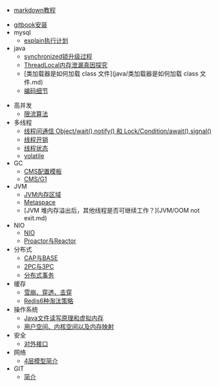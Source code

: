 - [markdown教程](https://www.runoob.com/markdown/md-tutorial.html)

* [gitbook安装](gitbook/install.md)
* mysql
  * [explain执行计划](mysql/explain.md)
* java
  * [synchronized锁升级过程](java/synchronized锁升级过程.md)
  * [ThreadLocal内存泄漏真因探究](java/ThreadLocal内存泄漏真因探究.md)
  * [类加载器是如何加载 class 文件](java/类加载器是如何加载 class 文件.md)
  * [编码细节](java/编码细节.md)

- 高并发
  - [限流算法](高并发/限流算法.md)
- 多线程
  - [线程间通信 Object/wait(),notify() 和 Lock/Condition/await(),signal()](多线程/wait.md)
  - [线程开销](多线程/线程开销.md)
  - [线程状态](多线程/线程状态.md)
  - [volatile](多线程/volatile.md)
- GC
  - [CMS配置模板](GC/CMS配置模板.md)
  - [CMS/G1](GC/gc.md)
- JVM
  - [JVM内存区域](JVM/JVM内存区域.md)
  - [Metaspace](JVM/metaspace.md)
  - [JVM 堆内存溢出后，其他线程是否可继续工作？](JVM/OOM not exit.md)
- NIO
  - [NIO](NIO/NIO.md)
  - [Proactor与Reactor](NIO/Proactor与Reactor.md)
- 分布式
  - [CAP与BASE](分布式/CAP与BASE.md)
  - [2PC与3PC](分布式/2PC与3PC.md)
  - [分布式事务](分布式/分布式事务.md)
- 缓存
  - [雪崩、穿透、击穿](缓存/雪崩穿透击穿.md)
  - [Redis6种淘汰策略](缓存/Redis6种淘汰策略.md)
- 操作系统
  - [Java文件读写原理和虚拟内存](操作系统/Java文件读写原理和虚拟内存.md)
  - [用户空间、内核空间以及内存映射](操作系统/用户空间内核空间以及内存映射.md)
- 安全
  - [对外接口](安全/对外接口.md)
- 网络
  - [4层模型简介](网络/4层模型简介.md)
- GIT
  - [简介](GIT/简介.md)

